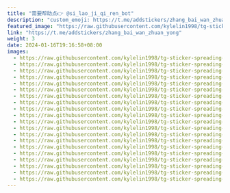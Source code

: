 ```yaml
---
title: "需要帮助点👉 @si_lao_ji_qi_ren_bot"
description: "custom_emoji: https://t.me/addstickers/zhang_bai_wan_zhuan_yong"
featured_image: "https://raw.githubusercontent.com/kylelin1998/tg-sticker-spreading-worldwide-images/main/img/fa4b22ed-eb84-420e-a7d0-32eac080aa71.jpg"
link: "https://t.me/addstickers/zhang_bai_wan_zhuan_yong"
weight: 3
date: 2024-01-16T19:16:58+08:00
images:
  - https://raw.githubusercontent.com/kylelin1998/tg-sticker-spreading-worldwide-images/main/img/fa4b22ed-eb84-420e-a7d0-32eac080aa71.jpg
  - https://raw.githubusercontent.com/kylelin1998/tg-sticker-spreading-worldwide-images/main/img/9a1dfb2b-ded9-45ed-8943-19e78e4aea5d.jpg
  - https://raw.githubusercontent.com/kylelin1998/tg-sticker-spreading-worldwide-images/main/img/7efdca1e-f468-447f-93c7-c81ef73c16b2.jpg
  - https://raw.githubusercontent.com/kylelin1998/tg-sticker-spreading-worldwide-images/main/img/99c4d11b-c5a4-4062-bed1-9992397048b7.jpg
  - https://raw.githubusercontent.com/kylelin1998/tg-sticker-spreading-worldwide-images/main/img/4dbc16c0-368e-479e-8845-9fa15c8240d1.jpg
  - https://raw.githubusercontent.com/kylelin1998/tg-sticker-spreading-worldwide-images/main/img/551f2aa3-e33f-47cd-9161-01fc7d05f13f.jpg
  - https://raw.githubusercontent.com/kylelin1998/tg-sticker-spreading-worldwide-images/main/img/e319d68a-f676-4fbe-9db5-31f21c44ec7d.jpg
  - https://raw.githubusercontent.com/kylelin1998/tg-sticker-spreading-worldwide-images/main/img/e2aa6af0-bfc0-4209-a377-5709b42b3e98.jpg
  - https://raw.githubusercontent.com/kylelin1998/tg-sticker-spreading-worldwide-images/main/img/31a10c04-9190-47b5-8ae4-8eeb4e2eed04.jpg
  - https://raw.githubusercontent.com/kylelin1998/tg-sticker-spreading-worldwide-images/main/img/22933f0a-f104-4da7-bded-dc0d4a2fcebd.jpg
  - https://raw.githubusercontent.com/kylelin1998/tg-sticker-spreading-worldwide-images/main/img/c5fae78c-37c6-42e5-a876-24130ca0859e.jpg
  - https://raw.githubusercontent.com/kylelin1998/tg-sticker-spreading-worldwide-images/main/img/31b1d02a-5e8c-49da-b2e2-d014705691a3.jpg
  - https://raw.githubusercontent.com/kylelin1998/tg-sticker-spreading-worldwide-images/main/img/e2e431fa-b2b3-4a87-a695-c7e66b7e1e41.jpg
  - https://raw.githubusercontent.com/kylelin1998/tg-sticker-spreading-worldwide-images/main/img/f89c25f6-16b0-4bf8-a0b8-2eaf8015db65.jpg
  - https://raw.githubusercontent.com/kylelin1998/tg-sticker-spreading-worldwide-images/main/img/9ac94556-3b28-4404-9954-193885e98a81.jpg
  - https://raw.githubusercontent.com/kylelin1998/tg-sticker-spreading-worldwide-images/main/img/2f7203fe-bdb7-456f-a4b4-3c176c2fe16c.jpg
  - https://raw.githubusercontent.com/kylelin1998/tg-sticker-spreading-worldwide-images/main/img/b612b9c9-82aa-4a38-8d4a-4d72843e611e.jpg
  - https://raw.githubusercontent.com/kylelin1998/tg-sticker-spreading-worldwide-images/main/img/6a418274-cf14-496d-bec5-ca5b17862943.jpg
  - https://raw.githubusercontent.com/kylelin1998/tg-sticker-spreading-worldwide-images/main/img/7ec40106-869d-4156-95e8-8e9941152d9d.jpg
  - https://raw.githubusercontent.com/kylelin1998/tg-sticker-spreading-worldwide-images/main/img/bba62115-115f-4e2c-b798-ea9a0784d9b9.jpg
---
```

